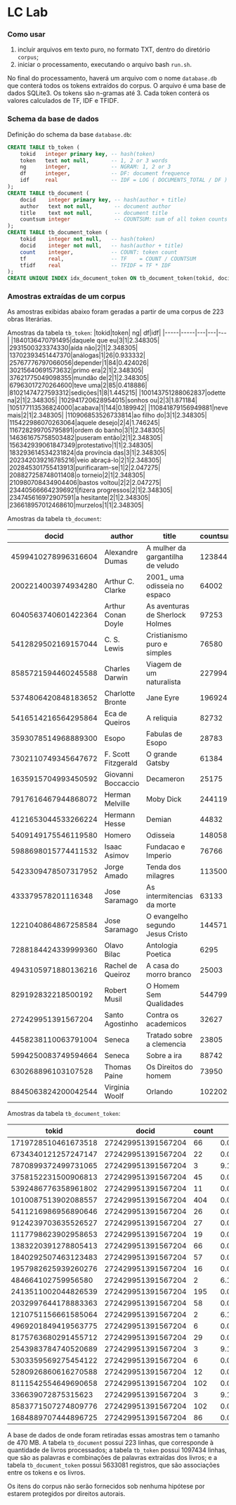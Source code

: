 # LC Lab

### Como usar

1. incluir arquivos em texto puro, no formato TXT, dentro do diretório `corpus`;
2. iniciar o processamento, executando o arquivo bash `run.sh`.

No final do processamento, haverá um arquivo com o nome `database.db` que conterá todos os tokens extraídos do corpus. O arquivo é uma base de dados SQLite3. Os tokens são n-gramas até 3. Cada token conterá os valores calculados de TF, IDF e TFIDF.

### Schema da base de dados

Definição do schema da base `database.db`:

```sql
CREATE TABLE tb_token (
	tokid   integer primary key, -- hash(token)
	token   text not null,       -- 1, 2 or 3 words
	ng      integer,             -- NGRAM: 1, 2 or 3
	df      integer,             -- DF: document frequence
	idf     real                 -- IDF = LOG ( DOCUMENTS_TOTAL / DF )
);
CREATE TABLE tb_document (
	docid    integer primary key, -- hash(author + title)
	author   text not null,       -- document author
	title    text not null,       -- document title
	countsum integer              -- COUNTSUM: sum of all token counts
);
CREATE TABLE tb_document_token (
	tokid    integer not null,   -- hash(token)
	docid    integer not null,   -- hash(author + title)
	count    integer,            -- COUNT: token count
	tf       real,               -- TF    = COUNT / COUNTSUM
	tfidf    real                -- TFIDF = TF * IDF
);
CREATE UNIQUE INDEX idx_document_token ON tb_document_token(tokid, docid);
```

### Amostras extraídas de um corpus

As amostras exibidas abaixo foram geradas a partir de uma corpus de 223 obras literárias.

Amostras da tabela `tb_token`:
|tokid|token| ng| df|idf|
|-----|-----|---|---|---|
|1840136470791495|daquele que eu|3|1|2.348305|
|2931500323374330|aída não|2|1|2.348305|
|13702393451447370|análogas|1|26|0.933332|
|25767776797066056|depender|1|84|0.424026|
|30215640691573632|primo era|2|1|2.348305|
|37621775049098355|mundão de|2|1|2.348305|
|67963017270264600|teve uma|2|85|0.418886|
|81021474727593312|sedições|1|8|1.445215|
|100143751288062837|odette na|2|1|2.348305|
|102941720628954015|sonhos ou|2|3|1.871184|
|105177113536824000|acabava|1|144|0.189942|
|110841879156949881|neve mais|2|1|2.348305|
|110906853526733814|ao filho do|3|1|2.348305|
|115422986070263064|aquele desejo|2|4|1.746245|
|116728299705795891|ordem do banho|3|1|2.348305|
|146361675758503482|puseram então|2|1|2.348305|
|156342939061847349|protestativo|1|1|2.348305|
|183293614534231824|da província das|3|1|2.348305|
|202342039216785216|veio abraçá-lo|2|1|2.348305|
|202845301755413913|purificaram-se|1|2|2.047275|
|208827258748011408|o torneio|2|1|2.348305|
|210980708434904406|bastos voltou|2|2|2.047275|
|234405666642396921|fizera progressos|2|1|2.348305|
|234745616972907591|a hesitante|2|1|2.348305|
|236618957012468610|murzelos|1|1|2.348305|

Amostras da tabela `tb_document`:

|docid|author|title|countsum|
|-----|------|-----|--------|
|4599410278996316604|Alexandre Dumas|A mulher da gargantilha de veludo|123844|
|2002214003974934280|Arthur C. Clarke|2001_ uma odisseia no espaco|64002|
|6040563740601422364|Arthur Conan Doyle|As aventuras de Sherlock Holmes|97253|
|5412829502169157044|C. S. Lewis|Cristianismo puro e simples|76580|
|8585721594460245588|Charles Darwin|Viagem de um naturalista|227994|
|5374806420848183652|Charlotte Bronte|Jane Eyre|196924|
|5416514216564295864|Eca de Queiros|A reliquia|82732|
|3593078514968889300|Esopo|Fabulas de Esopo|28783|
|7302110749345647672|F. Scott Fitzgerald|O grande Gatsby|61384|
|1635915704993450592|Giovanni Boccaccio|Decameron|25175|
|7917616467944868072|Herman Melville|Moby Dick|244119|
|4121653044533266224|Hermann Hesse|Demian|44832|
|5409149175546119580|Homero|Odisseia|148058|
|5988698015774411532|Isaac Asimov|Fundacao e Imperio|76766|
|5423309478507317952|Jorge Amado|Tenda dos milagres|113500|
|433379578201116348|Jose Saramago|As intermitencias da morte|63133|
|1221040864867258584|Jose Saramago|O evangelho segundo Jesus Cristo|144571|
|7288184424339999360|Olavo Bilac|Antologia Poetica|6295|
|4943105971880136216|Rachel de Queiroz|A casa do morro branco|25003|
|829192832218500192|Robert Musil|O Homem Sem Qualidades|544799|
|272429951391567204|Santo Agostinho|Contra os academicos|32627|
|4458238110063791004|Seneca|Tratado sobre a clemencia|23805|
|5994250083749594664|Seneca|Sobre a ira|88742|
|630268896103107528|Thomas Paine|Os Direitos do homem|73950|
|8845063824200042544|Virginia Woolf|Orlando|102202|

Amostras da tabela `tb_document_token`:

|tokid|docid|count| tf|tfidf|
|-----|-----|-----|---|-----|
|1719728510461673518|272429951391567204|66|0.00202286449872805|0.000233254482483832|
|6734340121257247147|272429951391567204|22|0.000674288166242682|0.000339306525270482|
|7870899372499731065|272429951391567204|3|9.19483863058203e-05|3.75872130444111e-05|
|3758152231500906813|272429951391567204|45|0.00137922579458731|2.69224875103442e-06|
|5392486776358961802|272429951391567204|11|0.000337144083121341|0.000247976553161492|
|1010087513902088557|272429951391567204|404|0.0123823826891838|0.0|
|5411216986956890646|272429951391567204|26|0.000796886014650443|7.03116437306525e-05|
|9124239703635526527|272429951391567204|27|0.000827535476752383|5.7555919943605e-05|
|1117798623902958653|272429951391567204|19|0.000582339779936862|6.42082017960585e-05|
|1383220391278805413|272429951391567204|66|0.00202286449872805|0.0|
|1840292507463123483|272429951391567204|57|0.00174701933981059|3.83802678762988e-05|
|1957982625939260276|272429951391567204|16|0.000490391393631042|0.000394390903239648|
|484664102759956580|272429951391567204|2|6.12989242038802e-05|1.10943696938119e-05|
|2413511002044826539|272429951391567204|195|0.00597664510987832|0.000766187973151071|
|2032997644178883363|272429951391567204|58|0.00177766880191253|1.39742544518344e-05|
|1210751156661585064|272429951391567204|2|6.12989242038802e-05|9.62487510344194e-05|
|4969201849419563775|272429951391567204|6|0.000183896772611641|4.94910350323352e-05|
|8175763680291455712|272429951391567204|29|0.000888834400956263|5.22812394642474e-06|
|2543983784740520689|272429951391567204|3|9.19483863058203e-05|2.6793759769516e-05|
|5303359569275454122|272429951391567204|6|0.000183896772611641|6.5665675667392e-05|
|5280926860616270588|272429951391567204|12|0.000367793545223281|0.000207058571122077|
|8111542554649690658|272429951391567204|102|0.00312624513439789|6.10243050234468e-06|
|336639072875315623|272429951391567204|3|9.19483863058203e-05|6.18545989517884e-06|
|8583771507274809776|272429951391567204|102|0.00312624513439789|1.22329972108989e-05|
|1684889707444896725|272429951391567204|86|0.00263585374076685|0.000270944677720906|

A base de dados de onde foram retiradas essas amostras tem o tamanho de 470 MB. A tabela `tb_document` possui 223 linhas, que corresponde à quantidade de livros processados; a tabela `tb_token` possui 1097434 linhas, que são as palavras e combinações de palavras extraídas dos livros; e a tabela `tb_document_token` possui 5633081 registros, que são associações entre os tokens e os livros.

Os itens do corpus não serão fornecidos sob nenhuma hipótese por estarem protegidos por direitos autorais.

